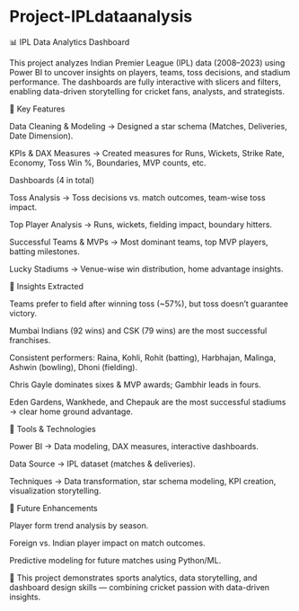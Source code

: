 # Project-IPLdataanalysis

📊 IPL Data Analytics Dashboard

This project analyzes Indian Premier League (IPL) data (2008–2023) using Power BI to uncover insights on players, teams, toss decisions, and stadium performance. The dashboards are fully interactive with slicers and filters, enabling data-driven storytelling for cricket fans, analysts, and strategists.

🔹 Key Features

Data Cleaning & Modeling → Designed a star schema (Matches, Deliveries, Date Dimension).

KPIs & DAX Measures → Created measures for Runs, Wickets, Strike Rate, Economy, Toss Win %, Boundaries, MVP counts, etc.

Dashboards (4 in total)

Toss Analysis → Toss decisions vs. match outcomes, team-wise toss impact.

Top Player Analysis → Runs, wickets, fielding impact, boundary hitters.

Successful Teams & MVPs → Most dominant teams, top MVP players, batting milestones.

Lucky Stadiums → Venue-wise win distribution, home advantage insights.

🔹 Insights Extracted

Teams prefer to field after winning toss (~57%), but toss doesn’t guarantee victory.

Mumbai Indians (92 wins) and CSK (79 wins) are the most successful franchises.

Consistent performers: Raina, Kohli, Rohit (batting), Harbhajan, Malinga, Ashwin (bowling), Dhoni (fielding).

Chris Gayle dominates sixes & MVP awards; Gambhir leads in fours.

Eden Gardens, Wankhede, and Chepauk are the most successful stadiums → clear home ground advantage.

🔹 Tools & Technologies

Power BI → Data modeling, DAX measures, interactive dashboards.

Data Source → IPL dataset (matches & deliveries).

Techniques → Data transformation, star schema modeling, KPI creation, visualization storytelling.

🔹 Future Enhancements

Player form trend analysis by season.

Foreign vs. Indian player impact on match outcomes.

Predictive modeling for future matches using Python/ML.

📌 This project demonstrates sports analytics, data storytelling, and dashboard design skills — combining cricket passion with data-driven insights.
